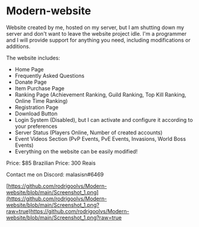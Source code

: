 # Modern-website #

Website created by me, hosted on my server, but I am shutting down my server and don't want to leave the website project idle.
I'm a programmer and I will provide support for anything you need, including modifications or additions.

The website includes:

- Home Page
- Frequently Asked Questions
- Donate Page
- Item Purchase Page
- Ranking Page (Achievement Ranking, Guild Ranking, Top Kill Ranking, Online Time Ranking)
- Registration Page
- Download Button
- Login System (Disabled), but I can activate and configure it according to your preferences
- Server Status (Players Online, Number of created accounts)
- Event Videos Section (PvP Events, PvE Events, Invasions, World Boss Events)
- Everything on the website can be easily modified!

Price: $85
Brazilian Price: 300 Reais

Contact me on Discord: malasisn#6469

[https://github.com/rodrigoolvs/Modern-website/blob/main/Screenshot_1.png](https://github.com/rodrigoolvs/Modern-website/blob/main/Screenshot_1.png?raw=true)https://github.com/rodrigoolvs/Modern-website/blob/main/Screenshot_1.png?raw=true
